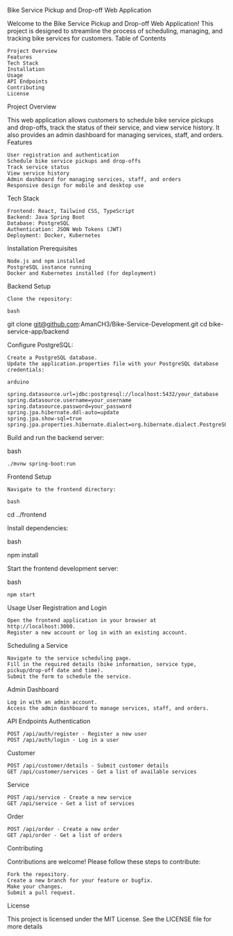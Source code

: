 Bike Service Pickup and Drop-off Web Application

Welcome to the Bike Service Pickup and Drop-off Web Application! This project is designed to streamline the process of scheduling, managing, and tracking bike services for customers.
Table of Contents

    Project Overview
    Features
    Tech Stack
    Installation
    Usage
    API Endpoints
    Contributing
    License

Project Overview

This web application allows customers to schedule bike service pickups and drop-offs, track the status of their service, and view service history. It also provides an admin dashboard for managing services, staff, and orders.
Features

    User registration and authentication
    Schedule bike service pickups and drop-offs
    Track service status
    View service history
    Admin dashboard for managing services, staff, and orders
    Responsive design for mobile and desktop use

Tech Stack

    Frontend: React, Tailwind CSS, TypeScript
    Backend: Java Spring Boot
    Database: PostgreSQL
    Authentication: JSON Web Tokens (JWT)
    Deployment: Docker, Kubernetes

Installation
Prerequisites

    Node.js and npm installed
    PostgreSQL instance running
    Docker and Kubernetes installed (for deployment)

Backend Setup

    Clone the repository:

    bash

git clone git@github.com:AmanCH3/Bike-Service-Development.git
cd bike-service-app/backend

Configure PostgreSQL:

    Create a PostgreSQL database.
    Update the application.properties file with your PostgreSQL database credentials:

    arduino

    spring.datasource.url=jdbc:postgresql://localhost:5432/your_database
    spring.datasource.username=your_username
    spring.datasource.password=your_password
    spring.jpa.hibernate.ddl-auto=update
    spring.jpa.show-sql=true
    spring.jpa.properties.hibernate.dialect=org.hibernate.dialect.PostgreSQLDialect

Build and run the backend server:

bash

    ./mvnw spring-boot:run

Frontend Setup

    Navigate to the frontend directory:

    bash

cd ../frontend

Install dependencies:

bash

npm install

Start the frontend development server:

bash

    npm start

Usage
User Registration and Login

    Open the frontend application in your browser at http://localhost:3000.
    Register a new account or log in with an existing account.

Scheduling a Service

    Navigate to the service scheduling page.
    Fill in the required details (bike information, service type, pickup/drop-off date and time).
    Submit the form to schedule the service.

Admin Dashboard

    Log in with an admin account.
    Access the admin dashboard to manage services, staff, and orders.

API Endpoints
Authentication

    POST /api/auth/register - Register a new user
    POST /api/auth/login - Log in a user

Customer

    POST /api/customer/details - Submit customer details
    GET /api/customer/services - Get a list of available services

Service

    POST /api/service - Create a new service
    GET /api/service - Get a list of services

Order

    POST /api/order - Create a new order
    GET /api/order - Get a list of orders

Contributing

Contributions are welcome! Please follow these steps to contribute:

    Fork the repository.
    Create a new branch for your feature or bugfix.
    Make your changes.
    Submit a pull request.

License

This project is licensed under the MIT License. See the LICENSE file for more details
